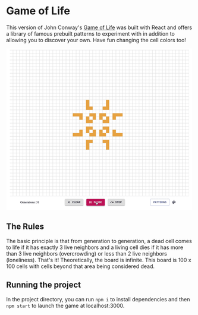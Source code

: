 # Game of Life

This version of John Conway's [Game of Life](https://en.wikipedia.org/wiki/Conway%27s_Game_of_Life) was built with React and offers a library of famous prebuilt patterns to experiment with in addition to allowing you to discover your own. Have fun changing the cell colors too!

![Game of Life demo](./game-of-life.gif)

## The Rules

The basic principle is that from generation to generation, a dead cell comes to life if it has exactly 3 live neighbors and a living cell dies if it has more than 3 live neighbors (overcrowding) or less than 2 live neighbors (loneliness). That's it! Theoretically, the board is infinite. This board is 100 x 100 cells with cells beyond that area being considered dead.

## Running the project

In the project directory, you can run `npm i` to install dependencies and then `npm start` to launch the game at localhost:3000.
